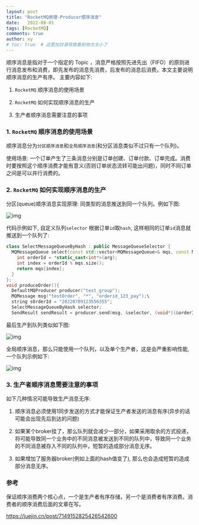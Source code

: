 ```yaml
---
layout: post
title: "RocketMQ原理-Producer顺序消息"
date:   2022-08-01
tags: [RocketMQ]
comments: true
author: xy
# toc: true  # 这里加目录导致看到地方太小了
---
```


顺序消息是指对于一个指定的 Topic ，消息严格按照先进先出（FIFO）的原则进行消息发布和消费，即先发布的消息先消费，后发布的消息后消费。本文主要说明顺序消息的生产有序。 主要内容如下:

1. `RocketMQ` 顺序消息的使用场景

2. `RocketMQ` 如何实现顺序消息的生产

3. 生产者顺序消息需要注意的事项

### 1. `RocketMQ` 顺序消息的使用场景

顺序消息分为`分区顺序消息`和`全局顺序消息`(和分区消息类似不过只有一个队列)。

使用场景: 一个订单产生了三条消息分别是订单创建、订单付款、订单完成。消费时要按照这个顺序消费才能有意义(否则订单状态流转可能出问题)，同时不同订单之间是可以并行消费的。

### 2. `RocketMQ` 如何实现顺序消息的生产

分区(queue)顺序消息实现原理: 同类型的消息推送到同一个队列。例如下图:

   ![img](../images/rocketmq.assests/produce_1.png)


代码示例如下, 自定义队列`selector` 根据订单`id`取`hash`, 这样相同的订单`id`消息就推送到一个队列了:

```c++
class SelectMessageQueueByHash : public MessageQueueSelector {
  MQMessageQueue select(const std::vector<MQMessageQueue>& mqs, const MQMessage& msg, void* arg) {
    int orderId = *static_cast<int*>(arg);
    int index = orderId % mqs.size();
    return mqs[index];
  }
};
void produceOrder(){
  DefaultMQProducer producer("test_group");
  MQMessage msg("testOrder", "*", "orderid_123_pay");\
  string sOrderId = "20220709123556355";
  SelectMessageQueueByHash selector;
  SendResult sendResult = producer.send(msg, &selector, (void*)(&orderId), 3);
```

最后生产到队列类似如下图:

   ![img](../images/rocketmq.assests/produce_2.png)


全局顺序消息，那么只能使用一个队列，以及单个生产者，这是会严重影响性能, 一个队列示例如下:

   ![img](../images/rocketmq.assests/produce_2.png)


### 3. 生产者顺序消息需要注意的事项

如下几种情况可能导致生产消息无序:

1. 顺序消息必须使用1同步发送的方式才能保证生产者发送的消息有序(异步的话可能会出现先后到达的问题)

2. 如果某个broker挂了，那么队列就会减少一部分，如果采用取余的方式投递，将可能导致同一个业务中的不同消息被发送到不同的队列中，导致同一个业务的不同消息被存入不同的队列中，短暂的造成部分消息无序。

3. 如果增加了服务器broker(例如上面的hash值变了), 那么也会造成短暂的造成部分消息无序。

### 参考

保证顺序消费两个核心点，一个是生产者有序存储，另一个是消费者有序消费。消费者的顺序消费后面的文章在写。

https://juejin.cn/post/7149152825426542600

